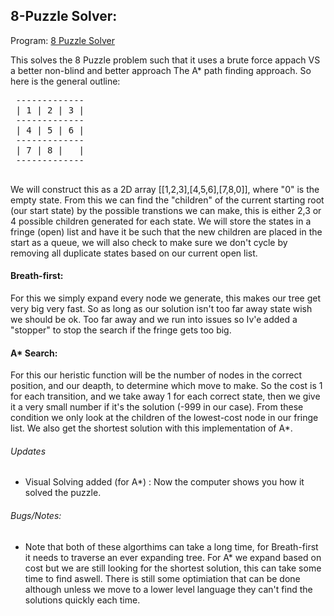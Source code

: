 <h2>8-Puzzle Solver:</h2>

 <div>
 Program: <a href="http://cs.iupui.edu/~spdwiecz/JavaScript/csci487_Proj1/projAI.html">8 Puzzle Solver</a>
 </div>

<p>This solves the 8 Puzzle problem such that it uses a brute force appach VS a better non-blind and better approach The A* path finding approach. So here is the general outline:</p>
<pre>
 -------------
 | 1 | 2 | 3 |
 -------------
 | 4 | 5 | 6 |
 -------------
 | 7 | 8 |   |
 -------------
 </pre>
 <p>
 We will construct this as a 2D array [[1,2,3],[4,5,6],[7,8,0]], where "0" is the empty state. From this we can find the "children" of the current starting root (our start state) by the possible transtions we can make, this is either 2,3 or 4 possible children generated for each state. We will store the states in a fringe (open) list and have it be such that the new children are placed in the start as a queue, we will also check to make sure we don't cycle by removing all duplicate states based on our current open list.
 </p>
 <h4>Breath-first:</h4>
 <p>
 For this we simply expand every node we generate, this makes our tree get very big very fast. So as long as our solution isn't too far away state wish we should be ok. Too far away and we run into issues so Iv'e added a "stopper" to stop the search if the fringe gets too big.
 </p>
 <h4>A* Search:</h4>
 <p>
 For this our heristic function will be the number of nodes in the correct position, and our deapth, to determine which move to make. So the cost is 1 for each transition, and we take away 1 for each correct state, then we give it a very small number if it's the solution (-999 in our case). From these condition we only look at the children of the lowest-cost node in our fringe list. We also get the shortest solution with this implementation of A*.
 </p>
 
<h6>Updates</h6>
<ul>
<li>Visual Solving added (for A*) : Now the computer shows you how it solved the puzzle.</li>
</ul>

<h6>Bugs/Notes:</h6>
<ul>
<li>Note that both of these algorthims can take a long time, for Breath-first it needs to traverse an ever expanding tree. For A* we expand based on cost but we are still looking for the shortest solution, this can take some time to find aswell. There is still some optimiation that can be done although unless we move to a lower level language they can't find the solutions quickly each time.</li>
</ul>
</ul>
